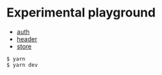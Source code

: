 # Experimental playground

- [auth](https://experimental-auth.vercel.app/)
- [header](https://experimental-header.vercel.app/)
- [store](https://experimental-store.vercel.app/)

```
$ yarn
$ yarn dev
```
